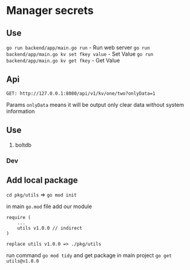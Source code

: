 # Manager secrets

## Use
`go run backend/app/main.go run` - Run web server
`go run backend/app/main.go kv set fkey value` - Set Value
`go run backend/app/main.go kv get fkey` - Get Value

## Api

`GET: http://127.0.0.1:8080/api/v1/kv/one/two?onlyData=1`

Params `onlyData` means it will be output only clear data without system information



## Use
1. boltdb

### Dev

## Add local package

`cd pkg/utils` => `go mod init`

in main `go.mod` file add our module
```
require (
    ...
	utils v1.0.0 // indirect
)

replace utils v1.0.0 => ./pkg/utils
```

run command `go mod tidy` and get package in main project `go get utils@v1.0.0 `